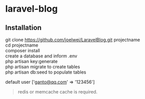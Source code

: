 # laravel-blog

## Installation

git clone https://github.com/joelwei/LaravelBlog.git projectname  
cd projectname  
composer install  
create a database and inform .env  
php artisan key:generate  
php artisan migrate to create tables  
php artisan db:seed to populate tables  

default user ['ganto@qq.com' => '123456']  

>redis or memcache cache is required.
